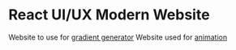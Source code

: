 # React UI/UX Modern Website

Website to use for [gradient generator](https://angrytools.com/gradient/)
Website used for [animation](https://animista.net/)
